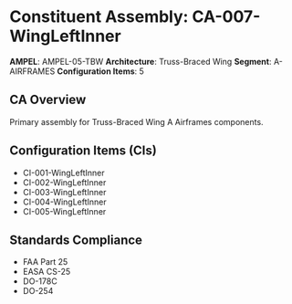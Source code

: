# Constituent Assembly: CA-007-WingLeftInner

**AMPEL**: AMPEL-05-TBW
**Architecture**: Truss-Braced Wing
**Segment**: A-AIRFRAMES
**Configuration Items**: 5

## CA Overview
Primary assembly for Truss-Braced Wing A Airframes components.

## Configuration Items (CIs)
- CI-001-WingLeftInner
- CI-002-WingLeftInner
- CI-003-WingLeftInner
- CI-004-WingLeftInner
- CI-005-WingLeftInner

## Standards Compliance
- FAA Part 25
- EASA CS-25
- DO-178C
- DO-254
